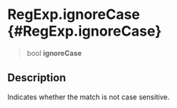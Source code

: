 RegExp.ignoreCase {#RegExp.ignoreCase}
=================

> bool **ignoreCase**

Description
-----------

Indicates whether the match is not case sensitive.
